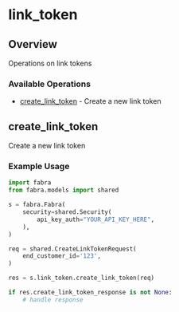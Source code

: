 # link_token

## Overview

Operations on link tokens

### Available Operations

* [create_link_token](#create_link_token) - Create a new link token

## create_link_token

Create a new link token

### Example Usage

```python
import fabra
from fabra.models import shared

s = fabra.Fabra(
    security=shared.Security(
        api_key_auth="YOUR_API_KEY_HERE",
    ),
)

req = shared.CreateLinkTokenRequest(
    end_customer_id='123',
)

res = s.link_token.create_link_token(req)

if res.create_link_token_response is not None:
    # handle response
```
